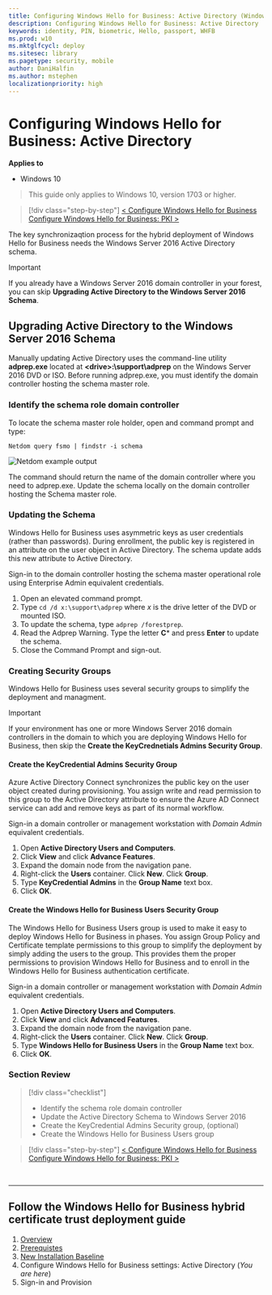 ```yaml
---
title: Configuring Windows Hello for Business: Active Directory (Windows Hello for Business)
description: Configuring Windows Hello for Business: Active Directory
keywords: identity, PIN, biometric, Hello, passport, WHFB
ms.prod: w10
ms.mktglfcycl: deploy
ms.sitesec: library
ms.pagetype: security, mobile
author: DaniHalfin
ms.author: mstephen
localizationpriority: high
---
```


# Configuring Windows Hello for Business: Active Directory

**Applies to**
-   Windows 10

> This guide only applies to Windows 10, version 1703 or higher.

>[!div class="step-by-step"]
[< Configure Windows Hello for Business](hello-hybrid-cert-whfb-settings.md)
[ Configure Windows Hello for Business: PKI >](hello-hybrid-cert-whfb-settings-pki.md)

The key synchronizaqtion process for the hybrid deployment of Windows Hello for Business needs the Windows Server 2016 Active Directory schema. 

>[!IMPORTANT]
>If you already have a Windows Server 2016 domain controller in your forest, you can skip **Upgrading Active Directory to the Windows Server 2016 Schema**.

## Upgrading Active Directory to the Windows Server 2016 Schema

Manually updating Active Directory uses the command-line utility **adprep.exe** located at **\<drive>:\support\adprep** on the Windows Server 2016 DVD or ISO.  Before running adprep.exe, you must identify the domain controller hosting the schema master role.

### Identify the schema role domain controller

To locate the schema master role holder, open and command prompt and type:

```Netdom query fsmo | findstr -i schema```

![Netdom example output](images\hello-cmd-netdom.png)

The command should return the name of the domain controller where you need to adprep.exe.  Update the schema locally on the domain controller hosting the Schema master role.

### Updating the Schema

Windows Hello for Business uses asymmetric keys as user credentials (rather than passwords).  During enrollment, the public key is registered in an attribute on the user object in Active Directory.  The schema update adds this new attribute to Active Directory.  

Sign-in to the domain controller hosting the schema master operational role using Enterprise Admin equivalent credentials.

1.	Open an elevated command prompt.
2.	Type ```cd /d x:\support\adprep``` where *x* is the drive letter of the DVD or mounted ISO.
3.	To update the schema, type ```adprep /forestprep```.
4.	Read the Adprep Warning.  Type the letter **C*** and press **Enter** to update the schema.
5.	Close the Command Prompt and sign-out.

### Creating Security Groups

Windows Hello for Business uses several security groups to simplify the deployment and managment.

> [!Important]
> If your environment has one or more Windows Server 2016 domain controllers in the domain to which you are deploying Windows Hello for Business, then skip the **Create the KeyCrednetials Admins Security Group**.

#### Create the KeyCredential Admins Security Group

Azure Active Directory Connect synchronizes the public key on the user object created during provisioning.  You assign write and read permission to this group to the Active Directory attribute to ensure the Azure AD Connect service can add and remove keys as part of its normal workflow.

Sign-in a domain controller or management workstation with *Domain Admin* equivalent credentials.

1.	Open **Active Directory Users and Computers**.
2.	Click **View** and click **Advance Features**.
3.	Expand the domain node from the navigation pane.
4.	Right-click the **Users** container. Click **New**. Click **Group**.
5.	Type **KeyCredential Admins** in the **Group Name** text box.
6.	Click **OK**.

#### Create the Windows Hello for Business Users Security Group

The Windows Hello for Business Users group is used to make it easy to deploy Windows Hello for Business in phases.  You assign Group Policy and Certificate template permissions to this group to simplify the deployment by simply adding the users to the group.  This provides them the proper permissions to provision Windows Hello for Business and to enroll in the Windows Hello for Business authentication certificate.

Sign-in a domain controller or management workstation with *Domain Admin* equivalent credentials.

1.	Open **Active Directory Users and Computers**.
2.	Click **View** and click **Advanced Features**.
3.	Expand the domain node from the navigation pane.
4.	Right-click the **Users** container. Click **New**. Click **Group**.
5.	Type **Windows Hello for Business Users** in the **Group Name** text box.
6.	Click **OK**.

### Section Review

> [!div class="checklist"]
> * Identify the schema role domain controller 
> * Update the Active Directory Schema to Windows Server 2016
> * Create the KeyCredential Admins Security group, (optional)
> * Create the Windows Hello for Business Users group


>[!div class="step-by-step"]
[< Configure Windows Hello for Business](hello-hybrid-cert-whfb-settings.md)
[ Configure Windows Hello for Business: PKI >](hello-hybrid-cert-whfb-settings-pki.md)

<br>

<hr>

## Follow the Windows Hello for Business hybrid certificate trust deployment guide
1. [Overview](hello-hybrid-cert-trust.md)
2. [Prerequistes](hello-hybrid-cert-trust-prereqs.md)
3. [New Installation Baseline](hello-hybrid-cert-new-install.md)
4. Configure Windows Hello for Business settings: Active Directory (*You are here*)
5. Sign-in and Provision